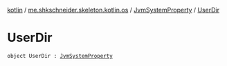 [kotlin](../../index.md) / [me.shkschneider.skeleton.kotlin.os](../index.md) / [JvmSystemProperty](index.md) / [UserDir](./-user-dir.md)

# UserDir

`object UserDir : `[`JvmSystemProperty`](index.md)